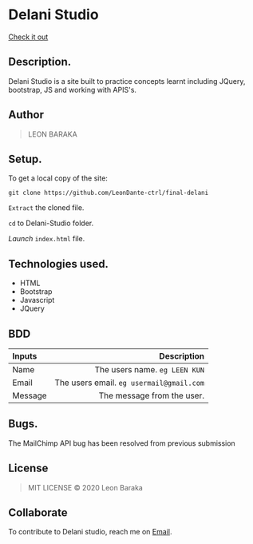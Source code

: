 # Delani Studio

[Check it out](https://leondante-ctrl.github.io/final-delani/)
## Description.
Delani Studio is a site built to practice concepts learnt including JQuery, bootstrap, JS and working with APIS's.

## Author
>LEON BARAKA

## Setup.
To get a local copy of the site:

`git clone https://github.com/LeonDante-ctrl/final-delani`

`Extract` the cloned file.

`cd` to Delani-Studio folder.

*Launch* `index.html` file.

## Technologies used.
* HTML
* Bootstrap
* Javascript
* JQuery

## BDD
| Inputs |  Description |
| :---         |          ---: |
| Name   | The users name. `eg LEEN KUN`|
| Email     | The users email. ``eg usermail@gmail.com``   |
| Message    | The message from the user.   |

## Bugs.
The MailChimp API bug has been resolved from previous submission

## License
>MIT LICENSE &copy; 2020 Leon Baraka

## Collaborate
To contribute to Delani studio, reach me on [Email](leodante699@gmail.com).
